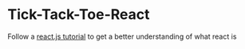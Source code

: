 # Tick-Tack-Toe-React
Follow a [react.js tutorial](https://reactjs.org/tutorial/tutorial.html) to get a better understanding of what react is
